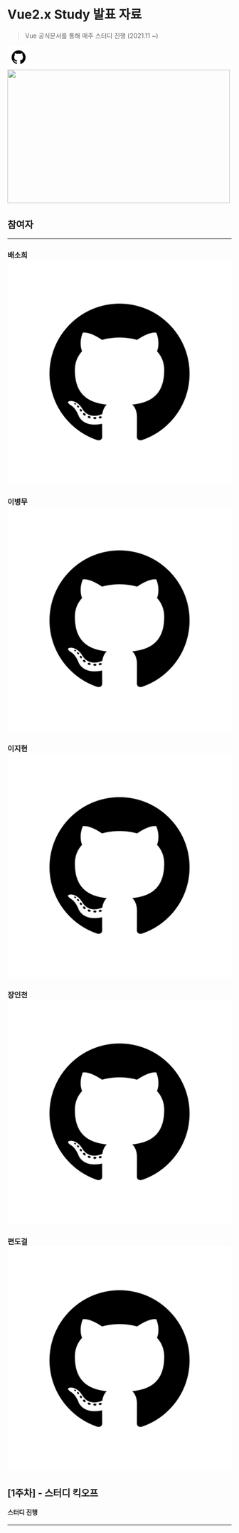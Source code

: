 Vue2.x Study 발표 자료
==========
> Vue 공식문서를 통해 매주 스터디 진행 (2021.11 ~)

<img src="./_images/github.png" width="50" alt="깃허브_로고">

<div>
<img src="attachment:_images/github.png" width="500" height="300"/>
</div>

## 참여자
---------------------------------

### 배소희 [![깃허브_로고](_images/github.png)](https://naver.com)  
### 이병무 [![깃허브_로고](_images/github.png)](https://github.com/backsboys)  
### 이지현 [![깃허브_로고](_images/github.png)](https://naver.com)  
### 장인천 [![깃허브_로고](_images/github.png)](https://naver.com)  
### 편도걸 [![깃허브_로고](_images/github.png)](https://naver.com)


[1주차] - 스터디 킥오프
---------------------------------
#### 스터디 진행

---------------------------------
